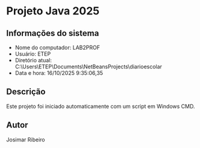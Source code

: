 # Projeto Java 2025 
 
## Informações do sistema 
- Nome do computador: LAB2PROF 
- Usuário: ETEP 
- Diretório atual: C:\Users\ETEP\Documents\NetBeansProjects\diarioescolar 
- Data e hora: 16/10/2025  9:35:06,35 
 
## Descrição 
Este projeto foi iniciado automaticamente com um script em Windows CMD. 
 
## Autor 
Josimar Ribeiro 
 

